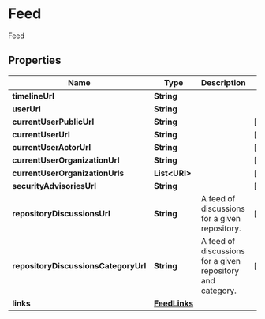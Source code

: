 

# Feed

Feed

## Properties

| Name | Type | Description | Notes |
|------------ | ------------- | ------------- | -------------|
|**timelineUrl** | **String** |  |  |
|**userUrl** | **String** |  |  |
|**currentUserPublicUrl** | **String** |  |  [optional] |
|**currentUserUrl** | **String** |  |  [optional] |
|**currentUserActorUrl** | **String** |  |  [optional] |
|**currentUserOrganizationUrl** | **String** |  |  [optional] |
|**currentUserOrganizationUrls** | **List&lt;URI&gt;** |  |  [optional] |
|**securityAdvisoriesUrl** | **String** |  |  [optional] |
|**repositoryDiscussionsUrl** | **String** | A feed of discussions for a given repository. |  [optional] |
|**repositoryDiscussionsCategoryUrl** | **String** | A feed of discussions for a given repository and category. |  [optional] |
|**links** | [**FeedLinks**](FeedLinks.md) |  |  |



